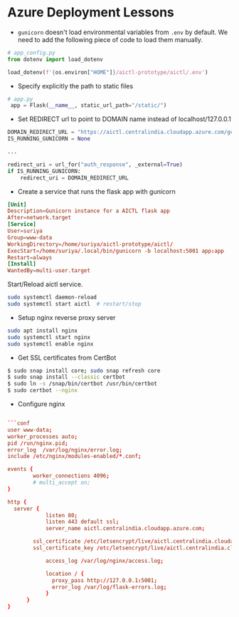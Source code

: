 # Azure Deployment Lessons

- `gunicorn` doesn't load environmental variables from `.env` by default. We need to add the following piece of code to load them manually.

```python
# app_config.py
from dotenv import load_dotenv

load_dotenv(f'{os.environ["HOME"]}/aictl-prototype/aictl/.env')
```

- Specify explicitly the path to static files

```python
# app.py
 app = Flask(__name__, static_url_path="/static/")
```

- Set REDIRECT url to point to DOMAIN name instead of localhost/127.0.0.1

```python
DOMAIN_REDIRECT_URL = "https://aictl.centralindia.cloudapp.azure.com/getAToken"
IS_RUNNING_GUNICORN = None

...

redirect_uri = url_for("auth_response", _external=True)
if IS_RUNNING_GUNICORN:
    redirect_uri = DOMAIN_REDIRECT_URL
```

- Create a service that runs the flask app with gunicorn

```conf
[Unit]
Description=Gunicorn instance for a AICTL flask app
After=network.target
[Service]
User=suriya
Group=www-data
WorkingDirectory=/home/suriya/aictl-prototype/aictl/
ExecStart=/home/suriya/.local/bin/gunicorn -b localhost:5001 app:app
Restart=always
[Install]
WantedBy=multi-user.target
```

Start/Reload aictl service.

```bash
sudo systemctl daemon-reload
sudo systemctl start aictl  # restart/stop
```

- Setup nginx reverse proxy server

```bash
sudo apt install nginx
sudo systemctl start nginx
sudo systemctl enable nginx
```

- Get SSL certificates from CertBot

```bash
$ sudo snap install core; sudo snap refresh core
$ sudo snap install --classic certbot
$ sudo ln -s /snap/bin/certbot /usr/bin/certbot
$ sudo certbot --nginx
```

- Configure nginx

````conf

```conf
user www-data;
worker_processes auto;
pid /run/nginx.pid;
error_log  /var/log/nginx/error.log;
include /etc/nginx/modules-enabled/*.conf;

events {
        worker_connections 4096;
        # multi_accept on;
}

http {
  server {
            listen 80;
            listen 443 default ssl;
            server_name aictl.centralindia.cloudapp.azure.com;

	    ssl_certificate /etc/letsencrypt/live/aictl.centralindia.cloudapp.azure.com/fullchain.pem; # managed by Certbot
	    ssl_certificate_key /etc/letsencrypt/live/aictl.centralindia.cloudapp.azure.com/privkey.pem; # managed by Certbot

            access_log /var/log/nginx/access.log;

            location / {
              proxy_pass http://127.0.0.1:5001;
              error_log /var/log/flask-errors.log;
            }
      }
}
````
